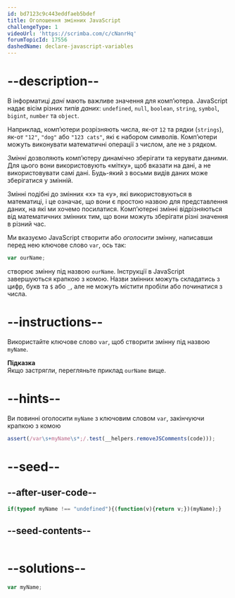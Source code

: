 ```yaml
---
id: bd7123c9c443eddfaeb5bdef
title: Оголошення змінних JavaScript
challengeType: 1
videoUrl: 'https://scrimba.com/c/cNanrHq'
forumTopicId: 17556
dashedName: declare-javascript-variables
---
```


# --description--

В інформатиці <dfn>дані</dfn> мають важливе значення для комп’ютера. JavaScript надає вісім різних <dfn>типів даних</dfn>: `undefined`, `null`, `boolean`, `string`, `symbol`, `bigint`, `number` та `object`.

Наприклад, комп’ютери розрізняють числа, як-от `12` та рядки (`strings`), як-от `"12"`, `"dog"` або `"123 cats"`, які є набором символів. Комп’ютери можуть виконувати математичні операції з числом, але не з рядком.

<dfn>Змінні</dfn> дозволяють комп’ютеру динамічно зберігати та керувати даними. Для цього вони використовують «мітку», щоб вказати на дані, а не використовувати самі дані. Будь-який з восьми видів даних може зберігатися у змінній.

Змінні подібні до змінних «x» та «y», які використовуються в математиці, і це означає, що вони є простою назвою для представлення даних, на які ми хочемо посилатися. Комп’ютерні змінні відрізняються від математичних змінних тим, що вони можуть зберігати різні значення в різний час.

Ми вказуємо JavaScript створити або <dfn>оголосити</dfn> змінну, написавши перед нею ключове слово `var`, ось так:

```js
var ourName;
```

створює змінну під назвою `ourName`. Інструкції в JavaScript завершуються крапкою з комою. Назви змінних можуть складатись з цифр, букв та `$` або `_`, але не можуть містити пробіли або починатися з числа.

# --instructions--

Використайте ключове слово `var`, щоб створити змінну під назвою `myName`.

**Підказка**  
Якщо застрягли, перегляньте приклад `ourName` вище.

# --hints--

Ви повинні оголосити `myName` з ключовим словом `var`, закінчуючи крапкою з комою

```js
assert(/var\s+myName\s*;/.test(__helpers.removeJSComments(code)));
```

# --seed--

## --after-user-code--

```js
if(typeof myName !== "undefined"){(function(v){return v;})(myName);}
```

## --seed-contents--

```js

```

# --solutions--

```js
var myName;
```
